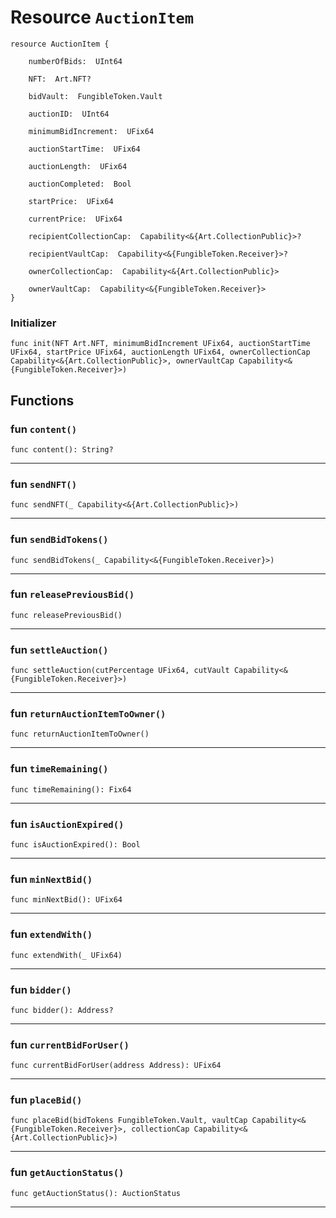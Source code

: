 # Resource `AuctionItem`

```cadence
resource AuctionItem {

    numberOfBids:  UInt64

    NFT:  Art.NFT?

    bidVault:  FungibleToken.Vault

    auctionID:  UInt64

    minimumBidIncrement:  UFix64

    auctionStartTime:  UFix64

    auctionLength:  UFix64

    auctionCompleted:  Bool

    startPrice:  UFix64

    currentPrice:  UFix64

    recipientCollectionCap:  Capability<&{Art.CollectionPublic}>?

    recipientVaultCap:  Capability<&{FungibleToken.Receiver}>?

    ownerCollectionCap:  Capability<&{Art.CollectionPublic}>

    ownerVaultCap:  Capability<&{FungibleToken.Receiver}>
}
```


### Initializer

```cadence
func init(NFT Art.NFT, minimumBidIncrement UFix64, auctionStartTime UFix64, startPrice UFix64, auctionLength UFix64, ownerCollectionCap Capability<&{Art.CollectionPublic}>, ownerVaultCap Capability<&{FungibleToken.Receiver}>)
```


## Functions

### fun `content()`

```cadence
func content(): String?
```

---

### fun `sendNFT()`

```cadence
func sendNFT(_ Capability<&{Art.CollectionPublic}>)
```

---

### fun `sendBidTokens()`

```cadence
func sendBidTokens(_ Capability<&{FungibleToken.Receiver}>)
```

---

### fun `releasePreviousBid()`

```cadence
func releasePreviousBid()
```

---

### fun `settleAuction()`

```cadence
func settleAuction(cutPercentage UFix64, cutVault Capability<&{FungibleToken.Receiver}>)
```

---

### fun `returnAuctionItemToOwner()`

```cadence
func returnAuctionItemToOwner()
```

---

### fun `timeRemaining()`

```cadence
func timeRemaining(): Fix64
```

---

### fun `isAuctionExpired()`

```cadence
func isAuctionExpired(): Bool
```

---

### fun `minNextBid()`

```cadence
func minNextBid(): UFix64
```

---

### fun `extendWith()`

```cadence
func extendWith(_ UFix64)
```

---

### fun `bidder()`

```cadence
func bidder(): Address?
```

---

### fun `currentBidForUser()`

```cadence
func currentBidForUser(address Address): UFix64
```

---

### fun `placeBid()`

```cadence
func placeBid(bidTokens FungibleToken.Vault, vaultCap Capability<&{FungibleToken.Receiver}>, collectionCap Capability<&{Art.CollectionPublic}>)
```

---

### fun `getAuctionStatus()`

```cadence
func getAuctionStatus(): AuctionStatus
```

---
